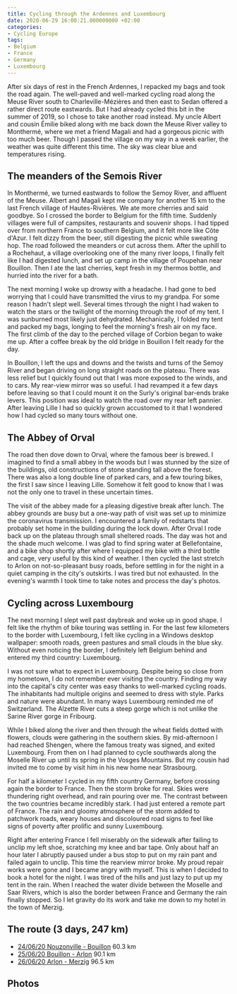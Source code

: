 ```yaml
---
title: Cycling through the Ardennes and Luxembourg
date: 2020-06-29 16:00:21.000000000 +02:00
categories:
- Cycling Europe
tags:
- Belgium
- France
- Germany
- Luxembourg
---
```


After six days of rest in the French Ardennes, I repacked my bags and
took the road again. The well-paved and well-marked cycling road along
the Meuse River south to Charleville-Mézières and then east to Sedan
offered a rather direct route eastwards. But I had already cycled this
bit in the summer of 2019, so I chose to take another road instead. My
uncle Albert and cousin Émilie biked along with me back down the Meuse
River valley to Monthermé, where we met a friend Magali and had a
gorgeous picnic with too much beer. Though I passed the village on my
way in a week earlier, the weather was quite different this time. The
sky was clear blue and temperatures rising.

## The meanders of the Semois River

In Monthermé, we turned eastwards to follow the Semoy River, and
affluent of the Meuse. Albert and Magali kept me company for another 15
km to the last French village of Hautes-Rivières. We ate more cherries
and said goodbye. So I crossed the border to Belgium for the fifth time.
Suddenly villages were full of campsites, restaurants and souvenir
shops. I had tipped over from northern France to southern Belgium, and
it felt more like Côte d\'Azur. I felt dizzy from the beer, still
digesting the picnic while sweating hop. The road followed the meanders
or cut across them. After the uphill to a Rochehaut, a village
overlooking one of the many river loops, I finally felt like I had
digested lunch, and set up camp in the village of Poupehan near
Bouillon. Then I ate the last cherries, kept fresh in my thermos bottle,
and hurried into the river for a bath.

The next morning I woke up drowsy with a headache. I had gone to bed
worrying that I could have transmitted the virus to my grandpa. For some
reason I hadn\'t slept well. Several times through the night I had waken
to watch the stars or the twilight of the morning through the roof of my
tent. I was sunburned most likely just dehydrated. Mechanically, I
folded my tent and packed my bags, longing to feel the morning\'s fresh
air on my face. The first climb of the day to the perched village of
Corbion began to wake me up. After a coffee break by the old bridge in
Bouillon I felt ready for the day.

In Bouillon, I left the ups and downs and the twists and turns of the
Semoy River and began driving on long straight roads on the plateau.
There was less relief but I quickly found out that I was more exposed to
the winds, and to cars. My rear-view mirror was so useful. I had
revamped it a few days before leaving so that I could mount it on the
Surly\'s original bar-ends brake levers. This position was ideal to
watch the road over my rear left pannier. After leaving Lille I had so
quickly grown accustomed to it that I wondered how I had cycled so many
tours without one.

## The Abbey of Orval

The road then dove down to Orval, where the famous beer is brewed. I
imagined to find a small abbey in the woods but I was stunned by the
size of the buildings, old constructions of stone standing tall above
the forest. There was also a long double line of parked cars, and a few
touring bikes, the first I saw since I leaving Lille. Somehow it felt
good to know that I was not the only one to travel in these uncertain
times.

The visit of the abbey made for a pleasing digestive break after lunch.
The abbey grounds are busy but a one-way path of visit was set up to
minimize the coronavirus transmission. I encountered a family of
redstarts that probably set home in the building during the lock down.
After Orval I rode back up on the plateau through small sheltered roads.
The day was hot and the shade much welcome. I was glad to find spring
water at Bellefontaine, and a bike shop shortly after where I equipped
my bike with a third bottle and cage, very useful by this kind of
weather. I then cycled the last stretch to Arlon on not-so-pleasant busy
roads, before settling in for the night in a quiet camping in the
city\'s outskirts. I was tired but not exhausted. In the evening\'s
warmth I took time to take notes and process the day\'s photos.

## Cycling across Luxembourg

The next morning I slept well past daybreak and woke up in good shape. I
felt like the rhythm of bike touring was settling in. For the last few
kilometers to the border with Luxembourg, I felt like cycling in a
Windows desktop wallpaper: smooth roads, green pastures and small clouds
in the blue sky. Without even noticing the border, I definitely left
Belgium behind and entered my third country: Luxembourg.

I was not sure what to expect in Luxembourg. Despite being so close from
my hometown, I do not remember ever visiting the country. Finding my way
into the capital\'s city center was easy thanks to well-marked cycling
roads. The inhabitants had multiple origins and seemed to dress with
style. Parks and nature were abundant. In many ways Luxembourg reminded
me of Switzerland. The Alzette River cuts a steep gorge which is not
unlike the Sarine River gorge in Fribourg.

While I biked along the river and then through the wheat fields dotted
with flowers, clouds were gathering in the southern skies. By
mid-afternoon I had reached Shengen, where the famous treaty was signed,
and exited Luxembourg. From then on I had planned to cycle southwards
along the Moselle River up until its spring in the Vosges Mountains. But
my cousin had invited me to come by visit him in his new home near
Strasbourg.

For half a kilometer I cycled in my fifth country Germany, before
crossing again the border to France. Then the storm broke for real.
Skies were thundering right overhead, and rain pouring over me. The
contrast between the two countries became incredibly stark. I had just
entered a remote part of France. The rain and gloomy atmosphere of the
storm added to patchwork roads, weary houses and discoloured road signs
to feel like signs of poverty after prolific and sunny Luxembourg.

Right after entering France I fell miserably on the sidewalk after
failing to unclip my left shoe, scratching my knee and bar tape. Only
about half an hour later I abruptly paused under a bus stop to put on my
rain pant and failed again to unclip. This time the rearview mirror
broke. My proud repair works were gone and I became angry with myself.
This is when I decided to book a hotel for the night. I was tired of the
hills and just lazy to put up my tent in the rain. When I reached the
water divide between the Moselle and Saar Rivers, which is also the
border between France and Germany the rain finally stopped. So I let
gravity do its work and take me down to my hotel in the town of Merzig.

## The route (3 days, 247 km)

-   [24/06/20 Nouzonville -
    Bouillon](https://ridewithgps.com/trips/51976369) 60.3 km
-   [25/06/20 Bouillon - Arlon](https://ridewithgps.com/trips/51976372)
    90.1 km
-   [26/06/20 Arlon - Merzig](https://ridewithgps.com/trips/51976377)
    96.5 km

## Photos
